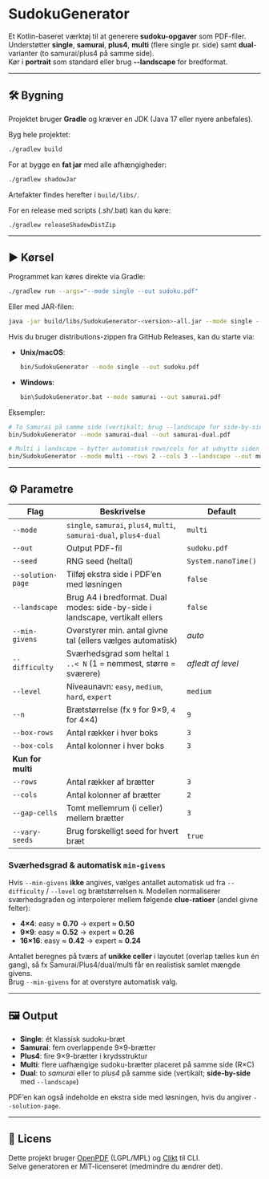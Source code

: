 # SudokuGenerator

Et Kotlin-baseret værktøj til at generere **sudoku-opgaver** som PDF-filer.  
Understøtter **single**, **samurai**, **plus4**, **multi** (flere single pr. side) samt **dual**-varianter (to samurai/plus4 på samme side).  
Kør i **portrait** som standard eller brug **--landscape** for bredformat.

---

## 🛠️ Bygning

Projektet bruger **Gradle** og kræver en JDK (Java 17 eller nyere anbefales).

Byg hele projektet:

```bash
./gradlew build
```

For at bygge en **fat jar** med alle afhængigheder:

```bash
./gradlew shadowJar
```

Artefakter findes herefter i `build/libs/`.

For en release med scripts (.sh/.bat) kan du køre:

```bash
./gradlew releaseShadowDistZip
```

---

## ▶️ Kørsel

Programmet kan køres direkte via Gradle:

```bash
./gradlew run --args="--mode single --out sudoku.pdf"
```

Eller med JAR-filen:

```bash
java -jar build/libs/SudokuGenerator-<version>-all.jar --mode single --out sudoku.pdf
```

Hvis du bruger distributions-zippen fra GitHub Releases, kan du starte via:

- **Unix/macOS**:
  ```bash
  bin/SudokuGenerator --mode single --out sudoku.pdf
  ```

- **Windows**:
  ```bat
  bin\SudokuGenerator.bat --mode samurai --out samurai.pdf
  ```

Eksempler:

```bash
# To Samurai på samme side (vertikalt; brug --landscape for side-by-side)
bin/SudokuGenerator --mode samurai-dual --out samurai-dual.pdf

# Multi i landscape – bytter automatisk rows/cols for at udnytte siden
bin/SudokuGenerator --mode multi --rows 2 --cols 3 --landscape --out multi-2x3.pdf
```

---

## ⚙️ Parametre

| Flag                | Beskrivelse                                                                  | Default              |
|---------------------|------------------------------------------------------------------------------|----------------------|
| `--mode`            | `single`, `samurai`, `plus4`, `multi`, `samurai-dual`, `plus4-dual`          | `multi`              |
| `--out`             | Output PDF-fil                                                               | `sudoku.pdf`         |
| `--seed`            | RNG seed (heltal)                                                            | `System.nanoTime()`  |
| `--solution-page`   | Tilføj ekstra side i PDF’en med løsningen                                    | `false`              |
| `--landscape`       | Brug A4 i bredformat. Dual modes: side-by-side i landscape, vertikalt ellers | `false`              |
| `--min-givens`      | Overstyrer min. antal givne tal (ellers vælges automatisk)                   | *auto*               |
| `--difficulty`      | Sværhedsgrad som heltal `1 ..< N` (1 = nemmest, større = sværere)            | *afledt af level*    |
| `--level`           | Niveaunavn: `easy`, `medium`, `hard`, `expert`                               | `medium`             |
| `--n`               | Brætstørrelse (fx `9` for 9×9, `4` for 4×4)                                  | `9`                  |
| `--box-rows`        | Antal rækker i hver boks                                                     | `3`                  |
| `--box-cols`        | Antal kolonner i hver boks                                                   | `3`                  |
| **Kun for multi**   |                                                                              |                      |
| `--rows`            | Antal rækker af brætter                                                      | `3`                  |
| `--cols`            | Antal kolonner af brætter                                                    | `2`                  |
| `--gap-cells`       | Tomt mellemrum (i celler) mellem brætter                                     | `3`                  |
| `--vary-seeds`      | Brug forskelligt seed for hvert bræt                                         | `true`               |

### Sværhedsgrad & automatisk `min-givens`
Hvis `--min-givens` **ikke** angives, vælges antallet automatisk ud fra `--difficulty` / `--level` og brætstørrelsen `N`.
Modellen normaliserer sværhedsgraden og interpolerer mellem følgende **clue-ratioer** (andel givne felter):

- **4×4**: easy ≈ **0.70** → expert ≈ **0.50**
- **9×9**: easy ≈ **0.52** → expert ≈ **0.26**
- **16×16**: easy ≈ **0.42** → expert ≈ **0.24**

Antallet beregnes på tværs af **unikke celler** i layoutet (overlap tælles kun én gang), så fx Samurai/Plus4/dual/multi får en realistisk samlet mængde givens.  
Brug `--min-givens` for at overstyre automatisk valg.

---

## 🖼️ Output

- **Single**: ét klassisk sudoku-bræt
- **Samurai**: fem overlappende 9×9-brætter
- **Plus4**: fire 9×9-brætter i krydsstruktur
- **Multi**: flere uafhængige sudoku-brætter placeret på samme side (R×C)
- **Dual**: to *samurai* eller to *plus4* på samme side (vertikalt; **side-by-side** med `--landscape`)

PDF’en kan også indeholde en ekstra side med løsningen, hvis du angiver `--solution-page`.

---

## 📜 Licens

Dette projekt bruger [OpenPDF](https://github.com/LibrePDF/OpenPDF) (LGPL/MPL) og [Clikt](https://ajalt.github.io/clikt/) til CLI.  
Selve generatoren er MIT-licenseret (medmindre du ændrer det).
